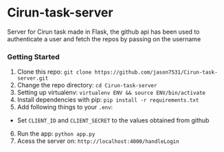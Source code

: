 # Cirun-task-server
Server for Cirun task made in Flask, the github api has been used to authenticate a user
and fetch the repos by passing on the username

###  Getting Started
1. Clone this repo: `git clone https://github.com/jason7531/Cirun-task-server.git`
2. Change the repo directory: `cd Cirun-task-server`
3. Setting up virtualenv: `virtualenv ENV && source ENV/bin/activate`
4. Install dependencies with pip: `pip install -r requirements.txt`
5. Add following things to your `.env`:
 * Set `CLIENT_ID` and `CLIENT_SECRET` to the values obtained from github
6. Run the app: `python app.py` 
7. Acess the server on: `http://localhost:4000/handleLogin` 





